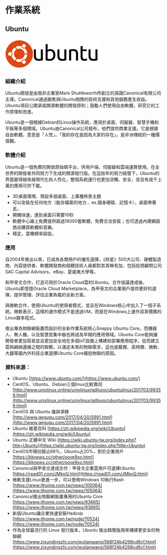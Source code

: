 # **作業系統**

## **Ubuntu**

![](/assets/下載.png)

### 組織介紹

Ubuntu開發是由南非企業家Mark Shuttleworth所創立的英國Canonical有限公司主導。Canonical通過銷售與Ubuntu相關的技術支援和其他服務產生收益。Ubuntu項目公開承諾開源軟體的開發原則；鼓勵人們使用自由軟體，研究它的工作原理和改進。

Ubuntu是一個根據Debian的Linux操作系統，應用於桌面、伺服器、智慧手機和平板等多個領域。Ubuntu由Canonical公司發布，他們提供商業支援。它是根據自由軟體，意思是「人性」、「我的存在是因為大家的存在」，是非洲傳統的一種價值觀。

### 軟體介紹

Ubuntu是一個免費的開放原始碼平台，供用戶端、伺服器和雲端運算使用。在全世界的開發者共同努力下生成的開源發行版。在這些年的努力經營下，Ubuntu的界面變得越來越現代化和人性化，整個系統運行也更加流暢、安全，並且有成千上萬的應用可供下載。

* 3D桌面環境、預設多個桌面、上萬種佈景主題
* 可以安裝在任何地方（能存檔案的地方... ex.隨身硬碟、記憶卡），桌面帶著走。
* 開機快速，進到桌面只需要10秒
* 軟體中心線上免費提供超過18000套軟體，免費合法安裝；也可透過內建網路商店購買軟體和音樂。
* 穩定，當機頻率超低。

### 應用

自2004年推出以來，已成為各類用戶的優先選擇，《財星》500大公司、硬體製造商、內容提供者、軟體開發商和個體技術人員都對其青睞有加，包括投資顧問公司SAC Capital Advisors、eBay、夏威夷大學等。

和甲骨文合作，打造可用於Oracle Cloud雲的Ubuntu。合作協議達成後，Ubuntu即登陸Oracle Cloud Marketplace，為甲骨文的企業用戶提供更好的選擇，提供管理、評估企業負載的全新方案。

與微軟合作，使用Ubuntu的使用者模式，並且在Windows核心中加入了一個子系統。微軟表示，這樣的運作模式不是透過VM，而是在Windows上運作貨真價實的Linux腳本程式。

推出專為物聯網裝置而設計的全新作業系統核心Snappy Ubuntu Core。而機器人、無人機，以及智慧型集中器也將成為早期的應用領域。Ubuntu Core能夠讓開發者更加容易並且更加安全地在多個IoT設備上構建和部署應用程序，從而建立雲與網絡邊緣之間的聯繫，以滿足未來的物聯需求，這也是戴爾、英特爾、微軟、大疆等國內外科技企業選擇Ubuntu Core擁抱物聯的原因。

### 資料來源：

* Ubuntu [https://www.ubuntu.com/](https://www.ubuntu.com/)
* CentOS、Ubuntu、Debian三個linux比較異同 [http://www.unixlinux.online/unixlinux/gdliunx/ubuntulinux/201703/99359.html](http://www.unixlinux.online/unixlinux/gdliunx/ubuntulinux/201703/99359.html)
* CentOS 與 Ubuntu 誰與爭鋒 [http://www.gegugu.com/2017/04/20/5991.html](http://www.gegugu.com/2017/04/20/5991.html)
* Ubuntu 維基百科 [https://zh.wikipedia.org/wiki/Ubuntu](https://zh.wikipedia.org/wiki/Ubuntu)
* Ubuntu 正體中文 Wiki [https://wiki.ubuntu-tw.org/index.php?title=Ubuntu](https://wiki.ubuntu-tw.org/index.php?title=Ubuntu)
* CentOS市場份額占66%，Ubuntu占20%，對於企業用戶
   [https://kknews.cc/other/oove9xo.html](https://kknews.cc/other/oove9xo.html)
* Canonical與甲骨文達成合作：甲骨文企業雲用戶可選擇Ubuntu
   [https://read01.com/JMkoQ.html](https://read01.com/JMkoQ.html)
* 微軟支援Linux更進一步，可以使用Windows 10執行Bash [https://www.ithome.com.tw/news/105064](https://www.ithome.com.tw/news/105064)
* Canonical推出物聯網裝置專用的Ubuntu Core [https://www.ithome.com.tw/news/93665](https://www.ithome.com.tw/news/93665)
* 新版Ubuntu讓企業快速安裝Hadoop [https://www.ithome.com.tw/node/70524](https://www.ithome.com.tw/node/70524)
* 作為全球最流行的 Linux 發行版本，Ubuntu 推出精簡版用來構建更安全的物聯網[https://www.zixundingzhi.com/wulianwang/568f24b4298cd6cf.html](https://www.zixundingzhi.com/wulianwang/568f24b4298cd6cf.html)



